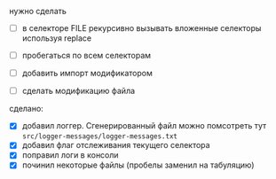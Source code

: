 нужно сделать
- [ ] в селекторе FILE рекурсивно вызывать вложенные селекторы используя replace
- [ ] пробегаться по всем селекторам
- [ ] добавить импорт модификатором
- [ ] сделать модификацию файла


сделано:
- [x] добавил логгер. Сгенерированный файл можно помсотреть тут `src/logger-messages/logger-messages.txt`
- [x] добавил флаг отслеживания текущего селектора
- [x] поправил логи в консоли
- [x] починил некоторые файлы (пробелы заменил на табуляцию)